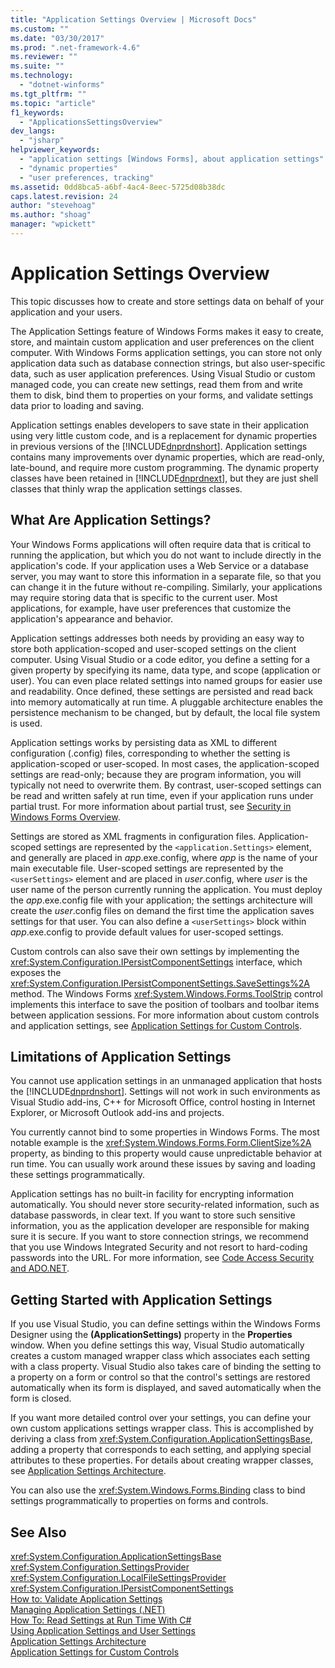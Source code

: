 ```yaml
---
title: "Application Settings Overview | Microsoft Docs"
ms.custom: ""
ms.date: "03/30/2017"
ms.prod: ".net-framework-4.6"
ms.reviewer: ""
ms.suite: ""
ms.technology: 
  - "dotnet-winforms"
ms.tgt_pltfrm: ""
ms.topic: "article"
f1_keywords: 
  - "ApplicationsSettingsOverview"
dev_langs: 
  - "jsharp"
helpviewer_keywords: 
  - "application settings [Windows Forms], about application settings"
  - "dynamic properties"
  - "user preferences, tracking"
ms.assetid: 0dd8bca5-a6bf-4ac4-8eec-5725d08b38dc
caps.latest.revision: 24
author: "stevehoag"
ms.author: "shoag"
manager: "wpickett"
---
```

# Application Settings Overview
This topic discusses how to create and store settings data on behalf of your application and your users.  
  
 The Application Settings feature of Windows Forms makes it easy to create, store, and maintain custom application and user preferences on the client computer. With Windows Forms application settings, you can store not only application data such as database connection strings, but also user-specific data, such as user application preferences. Using Visual Studio or custom managed code, you can create new settings, read them from and write them to disk, bind them to properties on your forms, and validate settings data prior to loading and saving.  
  
 Application settings enables developers to save state in their application using very little custom code, and is a replacement for dynamic properties in previous versions of the [!INCLUDE[dnprdnshort](../../../../includes/dnprdnshort-md.md)]. Application settings contains many improvements over dynamic properties, which are read-only, late-bound, and require more custom programming. The dynamic property classes have been retained in [!INCLUDE[dnprdnext](../../../../includes/dnprdnext-md.md)], but they are just shell classes that thinly wrap the application settings classes.  
  
## What Are Application Settings?  
 Your Windows Forms applications will often require data that is critical to running the application, but which you do not want to include directly in the application's code. If your application uses a Web Service or a database server, you may want to store this information in a separate file, so that you can change it in the future without re-compiling. Similarly, your applications may require storing data that is specific to the current user. Most applications, for example, have user preferences that customize the application's appearance and behavior.  
  
 Application settings addresses both needs by providing an easy way to store both application-scoped and user-scoped settings on the client computer. Using Visual Studio or a code editor, you define a setting for a given property by specifying its name, data type, and scope (application or user). You can even place related settings into named groups for easier use and readability. Once defined, these settings are persisted and read back into memory automatically at run time. A pluggable architecture enables the persistence mechanism to be changed, but by default, the local file system is used.  
  
 Application settings works by persisting data as XML to different configuration (.config) files, corresponding to whether the setting is application-scoped or user-scoped. In most cases, the application-scoped settings are read-only; because they are program information, you will typically not need to overwrite them. By contrast, user-scoped settings can be read and written safely at run time, even if your application runs under partial trust. For more information about partial trust, see [Security in Windows Forms Overview](../../../../docs/framework/winforms/security-in-windows-forms-overview.md).  
  
 Settings are stored as XML fragments in configuration files. Application-scoped settings are represented by the `<application.Settings>` element, and generally are placed in *app*.exe.config, where *app* is the name of your main executable file. User-scoped settings are represented by the `<userSettings>` element and are placed in *user*.config, where *user* is the user name of the person currently running the application. You must deploy the *app*.exe.config file with your application; the settings architecture will create the *user*.config files on demand the first time the application saves settings for that user. You can also define a `<userSettings>` block within *app*.exe.config to provide default values for user-scoped settings.  
  
 Custom controls can also save their own settings by implementing the <xref:System.Configuration.IPersistComponentSettings> interface, which exposes the <xref:System.Configuration.IPersistComponentSettings.SaveSettings%2A> method. The Windows Forms <xref:System.Windows.Forms.ToolStrip> control implements this interface to save the position of toolbars and toolbar items between application sessions. For more information about custom controls and application settings, see [Application Settings for Custom Controls](../../../../docs/framework/winforms/advanced/application-settings-for-custom-controls.md).  
  
## Limitations of Application Settings  
 You cannot use application settings in an unmanaged application that hosts the [!INCLUDE[dnprdnshort](../../../../includes/dnprdnshort-md.md)]. Settings will not work in such environments as Visual Studio add-ins, C++ for Microsoft Office, control hosting in Internet Explorer, or Microsoft Outlook add-ins and projects.  
  
 You currently cannot bind to some properties in Windows Forms. The most notable example is the <xref:System.Windows.Forms.Form.ClientSize%2A> property, as binding to this property would cause unpredictable behavior at run time. You can usually work around these issues by saving and loading these settings programmatically.  
  
 Application settings has no built-in facility for encrypting information automatically. You should never store security-related information, such as database passwords, in clear text. If you want to store such sensitive information, you as the application developer are responsible for making sure it is secure. If you want to store connection strings, we recommend that you use Windows Integrated Security and not resort to hard-coding passwords into the URL. For more information, see [Code Access Security and ADO.NET](../../../../docs/framework/data/adonet/code-access-security.md).  
  
## Getting Started with Application Settings  
 If you use Visual Studio, you can define settings within the Windows Forms Designer using the **(ApplicationSettings)** property in the **Properties** window. When you define settings this way, Visual Studio automatically creates a custom managed wrapper class which associates each setting with a class property. Visual Studio also takes care of binding the setting to a property on a form or control so that the control's settings are restored automatically when its form is displayed, and saved automatically when the form is closed.  
  
 If you want more detailed control over your settings, you can define your own custom applications settings wrapper class. This is accomplished by deriving a class from <xref:System.Configuration.ApplicationSettingsBase>, adding a property that corresponds to each setting, and applying special attributes to these properties. For details about creating wrapper classes, see [Application Settings Architecture](../../../../docs/framework/winforms/advanced/application-settings-architecture.md).  
  
 You can also use the <xref:System.Windows.Forms.Binding> class to bind settings programmatically to properties on forms and controls.  
  
## See Also  
 <xref:System.Configuration.ApplicationSettingsBase>   
 <xref:System.Configuration.SettingsProvider>   
 <xref:System.Configuration.LocalFileSettingsProvider>   
 <xref:System.Configuration.IPersistComponentSettings>   
 [How to: Validate Application Settings](../../../../docs/framework/winforms/advanced/how-to-validate-application-settings.md)   
 [Managing Application Settings (.NET)](../Topic/Managing%20Application%20Settings%20\(.NET\).md)   
 [How To: Read Settings at Run Time With C#](../../../../docs/framework/winforms/advanced/how-to-read-settings-at-run-time-with-csharp.md)   
 [Using Application Settings and User Settings](../../../../docs/framework/winforms/advanced/using-application-settings-and-user-settings.md)   
 [Application Settings Architecture](../../../../docs/framework/winforms/advanced/application-settings-architecture.md)   
 [Application Settings for Custom Controls](../../../../docs/framework/winforms/advanced/application-settings-for-custom-controls.md)